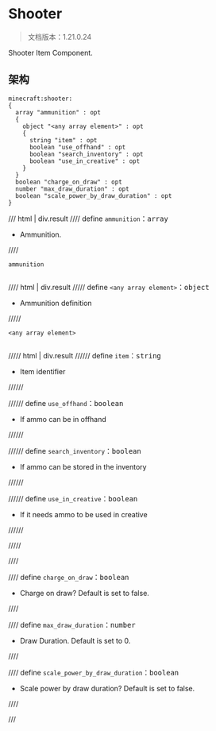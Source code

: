 # Shooter

> 文档版本：1.21.0.24

Shooter Item Component.

## 架构

```mcschema
minecraft:shooter:
{
  array "ammunition" : opt
  {
    object "<any array element>" : opt
    {
      string "item" : opt
      boolean "use_offhand" : opt
      boolean "search_inventory" : opt
      boolean "use_in_creative" : opt
    }
  }
  boolean "charge_on_draw" : opt
  number "max_draw_duration" : opt
  boolean "scale_power_by_draw_duration" : opt
}

```

/// html | div.result
//// define
`ammunition`：<samp>array</samp>

- Ammunition.


////

<div class="language-text highlight"><span class="filename"><code>ammunition</code></span><pre id="__code_1"><span></span></pre></div>

//// html | div.result
///// define
`<any array element>`：<samp>object</samp>

- Ammunition definition


/////

<div class="language-text highlight"><span class="filename"><code>&lt;any array element&gt;</code></span><pre id="__code_1"><span></span></pre></div>

///// html | div.result
////// define
`item`：<samp>string</samp>

- Item identifier


//////


////// define
`use_offhand`：<samp>boolean</samp>

- If ammo can be in offhand


//////


////// define
`search_inventory`：<samp>boolean</samp>

- If ammo can be stored in the inventory


//////


////// define
`use_in_creative`：<samp>boolean</samp>

- If it needs ammo to be used in creative


//////


/////


////


//// define
`charge_on_draw`：<samp>boolean</samp>

- Charge on draw? Default is set to false.


////


//// define
`max_draw_duration`：<samp>number</samp>

- Draw Duration. Default is set to 0.


////


//// define
`scale_power_by_draw_duration`：<samp>boolean</samp>

- Scale power by draw duration? Default is set to false.


////


///

